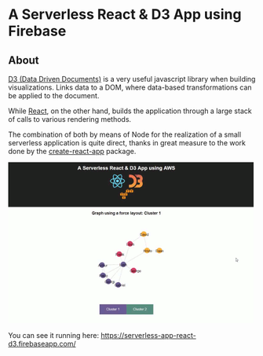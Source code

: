 
A Serverless React & D3 App using Firebase
==============================================

About
-----

<a href="https://d3js.org/">D3 (Data Driven Documents)</a> is a very useful javascript library when building visualizations. Links data to a DOM, where data-based transformations can be applied to the document.

While <a href="https://reactjs.org/">React</a>, on the other hand, builds the application through a large stack of calls to various rendering methods.

The combination of both by means of Node for the realization of a small serverless application is quite direct, thanks in great measure to the work done by the <a href="https://aws.amazon.com/s3/">create-react-app</a> package.

![animation](img/animation_large.gif)

You can see it running here: <https://serverless-app-react-d3.firebaseapp.com/>
